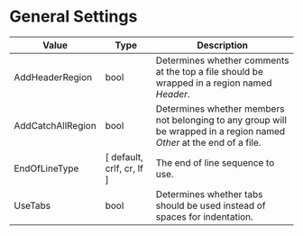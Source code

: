 # General Settings

| Value             | Type                      | Description                                                                                                           |
|-------------------|---------------------------|-----------------------------------------------------------------------------------------------------------------------|
| AddHeaderRegion   | bool                      | Determines whether comments at the top a file should be wrapped in a region named _Header_.                           |
| AddCatchAllRegion | bool                      | Determines whether members not belonging to any group will be wrapped in a region named _Other_ at the end of a file. |
| EndOfLineType     | [ default, crlf, cr, lf ] | The end of line sequence to use.                                                                                      |
| UseTabs           | bool                      | Determines whether tabs should be used instead of spaces for indentation.                                             |
